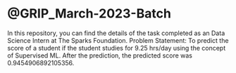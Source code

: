# @GRIP_March-2023-Batch
In this repository, you can find the details of the task completed as an Data Science Intern at The Sparks Foundation.
Problem Statement: To predict the score of a student if the student studies for 9.25 hrs/day using the concept of Supervised ML. After the prediction, the predicted score was 0.9454906892105356.
